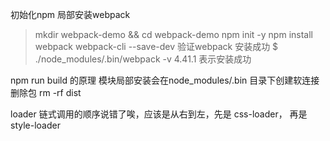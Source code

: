 初始化npm
局部安装webpack
>mkdir webpack-demo && cd webpack-demo
>npm init -y
>npm install webpack webpack-cli --save-dev
验证webpack 安装成功
>$ ./node_modules/.bin/webpack -v
> 4.41.1 表示安装成功

npm run build 的原理 模块局部安装会在node_modules/.bin 目录下创建软连接
删除包 rm -rf dist

loader 链式调用的顺序说错了唉，应该是从右到左，先是 css-loader， 再是 style-loader